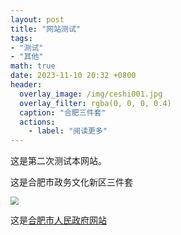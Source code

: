 ```yaml
---
layout: post
title: "网站测试"
tags: 
- "测试"
- "其他"
math: true
date: 2023-11-10 20:32 +0800
header:
  overlay_image: /img/ceshi001.jpg
  overlay_filter: rgba(0, 0, 0, 0.4)
  caption: "合肥三件套"
  actions:
    - label: "阅读更多"
---
```

这是第二次测试本网站。

这是合肥市政务文化新区三件套

<img src="D:\Documents\GitHub\leonwann.github.io\img\ceshi001.jpg" style="zoom: 80%;" />

这是[合肥市人民政府网站](https://www.hefei.gov.cn/)
